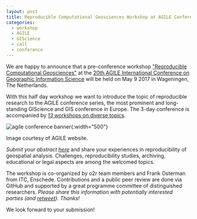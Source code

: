 ```yaml
---
layout: post
title: Reproducible Computational Geosciences Workshop at AGILE Conference
categories:
  - workshop
  - AGILE
  - GIScience
  - call
  - conference
---
```


We are happy to announce that a pre-conference workshop ["Reproducible Computational Geosciences"](http://o2r.info/agile-2017/) at the [20th AGILE International Conference on Geographic Information Science](https://agile-online.org/index.php/home-2017) will be held on May 9 2017 in Wageningen, The Netherlands.

With this half day workshop we want to introduce the topic of reproducible research to the AGILE conference series, the most prominent and long-standing GIScience and GIS conference in Europe.
The 3-day conference is accompanied by [_13_ workshops on diverse topics](https://agile-online.org/index.php/programme-2017/agile-workshops-2017).

![agile conference banner](https://agile-online.org/images/stories/banner/AGILE2017-Wageningen.png){:width="500"}
<p class="attributionInlineImage">Image courtesy of AGILE website.</p>

*Submit your abstract [here](http://o2r.info/agile-2017/)* and share your experiences in reproducibility of geospatial analysis. Challenges, reproducibility studies, archiving, educational or legal aspects are among the welcomed topics.

The workshop is co-organized by o2r team members and Frank Osterman from ITC, Enschede. Contributions and a public peer review are done via GitHub and supported by a great programme committee of distinguished researchers. _Please share this information with potentially interested parties (and [retweet](https://twitter.com/o2r_project/status/811967235082293248)). Thanks!_

We look forward to your submission!
